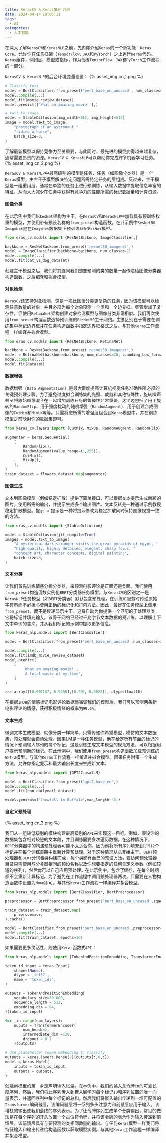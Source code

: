```yaml
---
title: KerasCV & KerasNLP 介绍
date: 2024-04-14 19:06:11
tags:
  - AI
categories:
  - 人工智能
---
```


在深入了解`KerasCV`和`KerasNLP`之前，先向你介绍`Keras`的一个新功能：`Keras Core`。允许你在任意框架（`TensorFlow、JAX`和`PyTorch`）之上运行`Keras`代码。`Keras`组件，例如层、模型或指标，作为低级`TensorFlow、JAX`和`PyTorch`工作流程的一部分。
<!-- more -->
`KerasCV & KerasNLP`的后台环境变量设置：
{% asset_img cn_1.png %}

```python
# Classify text
model = BertClassifier.from_preset('bert_base_on_uncased', num_classes=2)
model.compile(...)
model.fit(movie_review_dataset)
model.predict(['What an amazing movie!'],)

# Text to image
model = StableDiffusion(img_width=512, img_height=512)
image = model.text_to_image(
    "photograph of an astronaut "
    "riding a horse",
    batch_size=3,
)
```
了解最新模型以保持竞争力至关重要，与此同时，最先进的模型变得越来越复杂，通常需要昂贵的资源。`KerasCV & KerasNLP`可以帮助你完成许多机器学习任务。
{% asset_img cn_2.png %}

`KerasCV & KerasNLP`中最高级别的模型是任务，任务（如图像分类器）是一个`Keras`模型，由主干子模型解决特定问题所需特定任务的层组成。反过来，主干模型是一组重用层。通常在单独的任务上进行预训练，从输入数据中提取信息丰富的特征，从而大大减少在任务中获得有竞争力的性能所需的标记数据量和计算资源。

#### 图像分类

在此示例中我们以`ResNet`架构为主干，在`KerasCV`和`KerasNLP`中加载具有预训练权重的模型，并使用带有预设名称的`from_preset`构造函数。在此示例中`ResNet50 ImageNet`是在`ImageNet`数据集上预训练`50`层`ResNet`模型。
```python
from eras_cv.models import {ResNetBackone, ImageClassifier,}

backbone = ResNetBackone.from_preset('resnet50_imagenet',)
model = ImageClassifier(backbone=backbone, num_classes=2)
model.compile(...)
model.fit(cat_vs_dog_dataset)
```
创建主干模型之后，我们将其连同我们想要预测的类的数量一起传递给图像分类器构造函数，之后编译和拟合模型。

#### 对象检测

`KerasCV`还支持对象检测，这是一项比图像分类更复杂的任务，因为该模型可以检测任意数量的对象，并且必须为每个对象预测一个类和一个边界框。尽管增加了复杂性，但使用`RetinaNet`架构创建对象检测模型与图像分类非常相似。我们再次使用`from_preset`构造函数选择预训练的`ResNet50`主干网络。主要区别在于需要在训练集中标记边界框并在任务构造函数中指定边界框格式之后。与其他`Keras`工作流程一样编译并拟合模型。
```python
from eras_cv.models import {ResNetBackone, RetinaNet}

backbone = ResNetBackone.from_preset('resnet50_imagenet',)
model = RetinaNet(backbone=backbone, num_classes=20, bounding_box_format='xywh')
model.compile(...)
model.fit(dataset)
```
#### 数据增强

数据增强（`Data Augmentation`）是最大限度提高计算机视觉任务准确性所必须的关键预处理步骤。为了避免过度拟合训练集的光照、裁剪和其他特殊性，旋转噪声甚至将原始图像混合在一起增加训练目标的鲁棒性非常重要，这里边包括了用于旋转的`RandomFlip`、用于强度扰动的随机增强（`RandomAugment`）、用于创建合成图像的`CutMix`和`MixUp`等等。只需将您所需的增强层组合到`Keras`模型中，并在训练模型之前映射你的数据集即可。
```python
from keras_cv.layers import {CutMix, MixUp, RandomAugment, RandomFlip}

augmenter = keras.Sequential(
    [
        RandomFlip(),
        RandomAugment(value_range=(0,255)),
        CutMix(),
        MixUp(),
    ],
)
train_dataset = flowers_dataset.map(augmenter)
```
#### 图像生成

文本到图像模型（例如稳定扩散）提供了简单接口，可以根据文本提示生成新颖的图片。使用所需的输出，并提示生成多个输出图片。文本反转是一种通过示例教授稳定扩散模型。提示 `->` 提示是一种将提示修改为稳定扩散同时保持图像视觉一致的方法。
```python
from eras_cv.models import {StableDiffusion}

model = StableDiffusion(jit_compile=True)
images = model.text_to_image(
    "A mysterious dark stranger visits the great pyramids of egypt, "
    "high quality, highly detailed, elegant, sharp focus, "
    "concept art, character concepts, digital painting",
    batch_size=3,
)
```
#### 文本分类

让我们首先训练情感分析分类器，来预测电影评论是正面还是负面。我们使用`from_preset`构造函数实例化`BERT`分类器任务模型。与`KerasCV`的区别之一是`KerasNLP`任务模型（如`BERT`分类器）默认包含预处理，在训练和服务时传递原始字符串而不必担心使用正确的标记化和打包方法。因此，最好在任务模型上调用`from_preset`，而不是传递显示主干。这将自动为你提供一个匹配的于处理器类，它将标记并填充输入。该骨干网络已经过千兆字节文本数据的预训练，以理解上下文中单词的含义，并从我们标记的示例中提取更多信息。
```python
from keras_nlp.models import {BertClassifier}

model = BertClassifier.from_preset('bert_base_en_uncased',num_classes=2,activation='softmax',)

model.compile(...)
model.fit(imdb_movie_review_dataset)
model.predict(
    [
        'What an amazing movie!',
        'A total waste of my time',
    ]
)

>>> array([[0.004137, 0.9956],[0.997, 0.0028]], dtype=float16)
```
在根据`IMDB`的情感标记电影评论数据集微调我们的模型后，我们可以预测两条新电影评论的情感，获得积极情绪的概率为`99.6%`。
#### 文本生成

微调文本生成模型，就像分类一样简单，只需传递你希望模型，模仿的文本数据集，预处理就会自动处理。因果LM是一种任务模型，他在给定所有前面的标记的情况下预测输入序列的每个标记，这是训练生成文本模型的规范方法，可以根据用户提示预测新的标记。在此示例中，我们使用`from_preset`构造函数加载预训练的`GPT-2`模型。与其他`Keras`工作流程一样编译并拟合模型。因果任务附带一个生成方法，允许你指定提示和最大输出长度来生成新文本。
```python
from keras_nlp.models import {GPT2CausalLM}

model = BertClassifier.from_preset('gpt2_base_en',)
model.compile(...)
model.fit(cnn_dailymail_dataset)

model.generate('Snowfall in Buffalo',max_length=40,)
```
#### 自定义预处理

{% asset_img cn_3.png %}

我们从一组较低级别的模块构建最高级别的`API`来实现这一目标。例如，假设你的数据集包含相对较短的文本段，并且训练需要多次遍历数据。在这种情况下，`BERT`分类器中的构建预处理器可能不太适合你，因为他将所有序列填充到了`512`个标记并在每个训练周期中重新计算预处理。对于这种情况从头开始主干、`BERT`预处理器和`BERT`分词器类构建而成，每个类都有自己的预设方法，要访问预处理器目录只需使用与分类器相同的预设名称以及你想要指定的任何自定义参数（例如较短的序列），然后你可以自己应用预处理。在此示例中，包含了缓存，在每个时期都不会重新计算标记。为了避免在工作流程中调用预处理器两次，只需要在人物构造函数中设置为`None`即可。与其他`Keras`工作流程一样编译并拟合模型。
```python
from keras_nlp.models import {BertClassifier, BertPreprocessor}

preprocessor = BertPreprocessor.from_preset('bert_base_en_uncased',squence_length=128,)

train_dataset = train_dataset.map(
    preprocessor,
).cache()

model = BertClassifier.from_preset('bert_base_en_uncased',preprocessor=None, num_classes=2,activation='softmax',)
model.compile(...)
model.fit(train_dataset, epochs=10)
```
如果需要更多灵活性，则使用`Keras`函数式`API`：
```python
from keras_nlp.models import {TokenAndPositionEmbedding, TransformerEncoder}

token_id_input = keras.Input(
    shape=(None,),
    dtype = 'int32',
    name = 'token_ids',
)

outputs = TokenAndPositionEmbedding(
    vocabulary_size=30_000,
    sequence_length = 512,
    embedding_dim = 64,
)(token_id_input)

for _in range(num_layers):
    ouputs = TransformerEncoder(
        num_heads=2,
        intermediate_dim =128,
        dropout = 0.1
    )(outputs)

# Use placeholder token embedding to classify 
outputs = keras.layers.Dense(2)(outputs[:,0,:])
model = keras.Model(
    inputs = token_id_input,
    outputs = outputs,
)
```
创建新模型的第一步是声明输入张量。在本例中，我们的输入是令牌`ID`的可变长度序列，然后，我们将此序列传入到嵌入层学习每个标记`ID`和序列位置的唯一向量表示，并返回序列中每个标记的总和。然后我们将嵌入输出传递到一堆可配置的`Transformer`编码器层，该编码器层将一系列多头注意力和前馈层应用于输入。该堆栈的输出使我们最终的序列表示。为了让令牌序列生成单个分类输出，常见的做法是在每个序列的开头放置一个占位符令牌，并将该令牌的表示作为输入传递到前馈层，该前馈层具有与要预测的类相同数量的输出。与任何`Keras`模型一样我们将特征输入和输出传递给构造函数以获取模型实例。与其他`Keras`工作流程一样编译并拟合模型。